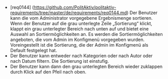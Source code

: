 * [req0144] (https://github.com/PolitAktiv/politaktiv-requirements/tree/master/de/requirements/req0144.md) 
Der Benutzer kann die vom Administrator vorgegebene Ergebnismenge sortieren.
Wenn der Benutzer auf die grau unterlegte Zeile „Sortierung“ klickt, klappt ein grau unterlegter Bereich nach unten auf und bietet eine Auswahl an Sortiermöglichkeiten an. Es werden die Sortiermöglichkeiten angeboten, die vom Admin im Konfigmenü vorgegeben wurden. Voreingestellt ist die Sortierung, die der Admin im Konfigmenü als Default festgelegt hat.
 * Der Benutzer kann entweder nach Kategorien oder nach Autor oder nach Datum filtern. Die Sortierung ist einstufig.
 * Der Benutzer kann dann den grau unterlegten Bereich wieder zuklappen durch Klick auf den Pfeil nach oben.
